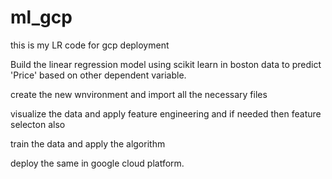 # ml_gcp
this is my LR code for gcp deployment

Build the linear regression model using scikit learn in boston data to predict 'Price' based on other dependent variable.

create the new wnvironment and import all the necessary files 

visualize the data and apply feature engineering and if needed then feature selecton also

train the data and apply the algorithm

deploy the same in google cloud platform.
